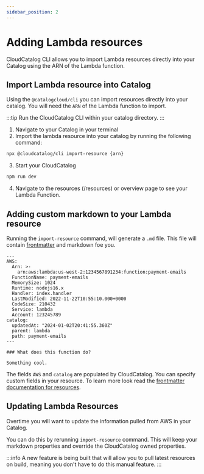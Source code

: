 ```yaml
---
sidebar_position: 2
---
```


# Adding Lambda resources

CloudCatalog CLI allows you to import Lambda resources directly into your Catalog using the ARN of the Lambda function.

## Import Lambda resource into Catalog

Using the `@catalogcloud/cli` you can import resources directly into your catalog. You will need the `ARN` of the Lambda function to import.

:::tip
Run the CloudCatalog CLI within your catalog directory.
:::

1. Navigate to your Catalog in your terminal
2. Import the lambda resource into your catalog by running the following command:

```sh
npx @cloudcatalog/cli import-resource {arn}
```

3. Start your CloudCatalog

```sh
npm run dev
```

4. Navigate to the resources (/resources) or overview page to see your Lambda Function.

## Adding custom markdown to your Lambda resource

Running the `import-resource` command, will generate a `.md` file. This file will contain [frontmatter](/docs/api/resource-front-matter) and markdown foe you.

```mdx[Example]
---
AWS:
  Arn: >-
    arn:aws:lambda:us-west-2:1234567891234:function:payment-emails
  FunctionName: payment-emails
  MemorySize: 1024
  Runtime: nodejs16.x
  Handler: index.handler
  LastModified: 2022-11-22T10:55:10.000+0000
  CodeSize: 210432
  Service: lambda
  Account: 123245789
catalog:
  updatedAt: "2024-01-02T20:41:55.360Z"
  parent: lambda
  path: payment-emails
---

### What does this function do?

Something cool.

```

The fields `AWS` and `catalog` are populated by CloudCatalog. You can specify custom fields in your resource.
To learn more look read the [frontmatter documentation for resources](/docs/api/resource-front-matter).

## Updating Lambda Resources

Overtime you will want to update the information pulled from AWS in your Catalog.

You can do this by rerunning `import-resource` command. This will keep your markdown properties and override the CloudCatalog owned properties.

:::info
A new feature is being built that will allow you to pull latest resources on build, meaning you don't have to do this manual feature.
:::
